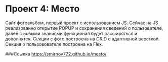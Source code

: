 # Проект 4: Место

Сайт фотоальбом, первый проект с использованием JS. 
Сейчас на JS реализованно открытие POPUP и сохранения сведений о пользователе, далее с новыми знаниями функционал будет расширяться и дополнятся.
Секции с фото построена на GRID с адаптивной версткой.
Секция о пользовователе построена на Flex.

###Ссылка
https://smirnov772.github.io/mesto/




